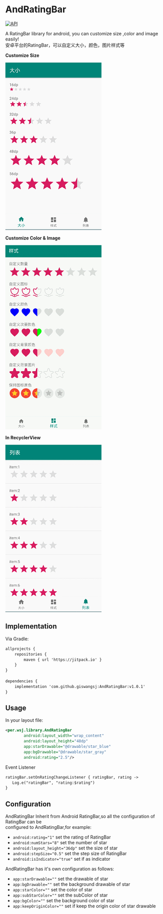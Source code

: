 # AndRatingBar

[![API](https://img.shields.io/badge/API-21%2B-brightgreen.svg?style=flat)](https://android-arsenal.com/api?level=21)

A RatingBar library for android, you can customize size ,color and image easily!\
安卓平台的RatingBar，可以自定义大小，颜色，图片样式等

**Customize Size**

![Size Sample](screenshot/capture1.gif)

**Customize Color & Image**

![Style Sample](screenshot/capture2.gif)

**In RecyclerView**

![List Sample](screenshot/capture3.gif)

Implementation
----

Via Gradle:

```xml
allprojects {
    repositories {
        maven { url 'https://jitpack.io' }
    }
}

dependencies {
	implementation 'com.github.giswangsj:AndRatingBar:v1.0.1'
}
```

Usage
----

In your layout file:

```xml
<per.wsj.library.AndRatingBar
        android:layout_width="wrap_content"
        android:layout_height="48dp"
        app:starDrawable="@drawable/star_blue"
        app:bgDrawable="@drawable/star_gray"
        android:rating="2.5"/>
```

Event Listener
```xml
ratingBar.setOnRatingChangeListener { ratingBar, rating ->
   Log.e("ratingBar", "rating:$rating")
}
```


Configuration
----
AndRatingBar Inherit from Android RatingBar,so all the configuration of RatingBar can be \
configured to AndRatingBar,for example:

* `android:rating="1"` set the rating of RatingBar
* `android:numStars="8"` set the number of star
* `android:layout_height="36dp"` set the size of star
* `android:stepSize="0.5"` set the step size of RatingBar
* `android:isIndicator="true"` set if as indicator

AndRatingBar has it's own configuration as follows:

* `app:starDrawable=""` set the drawable of star 
* `app:bgDrawable=""` set the background drawable of star
* `app:starColor=""` set the color of star
* `app:subStarColor=""` set the subColor of star
* `app:bgColor=""` set the background color of star
* `app:keepOriginColor=""` set if keep the origin color of star drawable